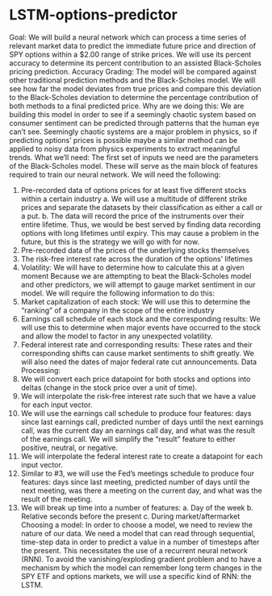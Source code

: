 # LSTM-options-predictor
Goal: We will build a neural network which can process a time series of relevant market data to predict the immediate future price and direction of SPY options within a $2.00 range of strike prices. We will use its percent accuracy to determine its percent contribution to an assisted Black-Scholes pricing prediction.
Accuracy Grading: The model will be compared against other traditional prediction methods and the Black-Scholes model. We will see how far the model deviates from true prices and compare this deviation to the Black-Scholes deviation to determine the percentage contribution of both methods to a final predicted price.
Why are we doing this: We are building this model in order to see if a seemingly chaotic system based on consumer sentiment can be predicted through patterns that the human eye can’t see. Seemingly chaotic systems are a major problem in physics, so if predicting options’ prices is possible maybe a similar method can be applied to noisy data from physics experiments to extract meaningful trends.
What we’ll need: The first set of inputs we need are the parameters of the Black-Scholes model. These will serve as the main block of features required to train our neural network. We will need the following:
1.	Pre-recorded data of options prices for at least five different stocks within a certain industry
a.	We will use a multitude of different strike prices and separate the datasets by their classification as either a call or a put.
b.	The data will record the price of the instruments over their entire lifetime. Thus, we would be best served by finding data recording options with long lifetimes until expiry. This may cause a problem in the future, but this is the strategy we will go with for now.
2.	Pre-recorded data of the prices of the underlying stocks themselves
3.	The risk-free interest rate across the duration of the options’ lifetimes
4.	Volatility: We will have to determine how to calculate this at a given moment
Because we are attempting to beat the Black-Scholes model and other predictors, we will attempt to gauge market sentiment in our model. We will require the following information to do this:
1.	Market capitalization of each stock: We will use this to determine the “ranking” of a company in the scope of the entire industry
2.	Earnings call schedule of each stock and the corresponding results: We will use this to determine when major events have occurred to the stock and allow the model to factor in any unexpected volatility.
3.	Federal interest rate and corresponding results: These rates and their corresponding shifts can cause market sentiments to shift greatly. We will also need the dates of major federal rate cut announcements.
Data Processing: 
1.	We will convert each price datapoint for both stocks and options into deltas (change in the stock price over a unit of time).
2.	We will interpolate the risk-free interest rate such that we have a value for each input vector.
3.	We will use the earnings call schedule to produce four features: days since last earnings call, predicted number of days until the next earnings call, was the current day an earnings call day, and what was the result of the earnings call. We will simplify the “result” feature to either positive, neutral, or negative.
4.	We will interpolate the federal interest rate to create a datapoint for each input vector.
5.	Similar to #3, we will use the Fed’s meetings schedule to produce four features: days since last meeting, predicted number of days until the next meeting, was there a meeting on the current day, and what was the result of the meeting.
6.	We will break up time into a number of features:
a.	Day of the week
b.	Relative seconds before the present
c.	During market/aftermarket
Choosing a model: In order to choose a model, we need to review the nature of our data. We need a model that can read through sequential, time-step data in order to predict a value in a number of timesteps after the present. This necessitates the use of a recurrent neural network (RNN). To avoid the vanishing/exploding gradient problem and to have a mechanism by which the model can remember long term changes in the SPY ETF and options markets, we will use a specific kind of RNN: the LSTM.

